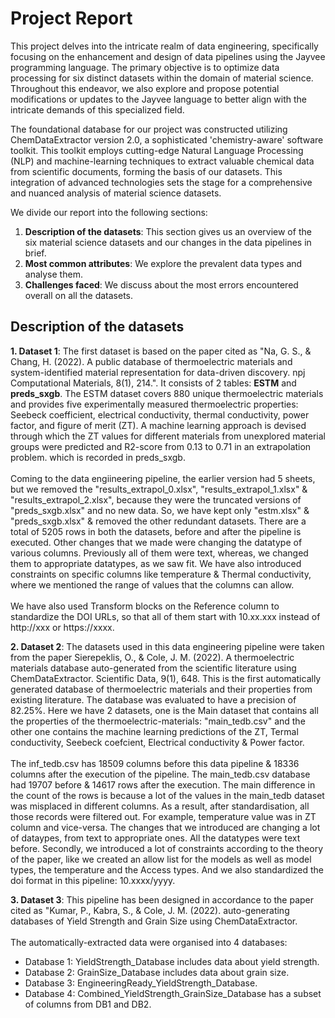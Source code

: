 # Project Report
This project delves into the intricate realm of data engineering, specifically focusing on the enhancement and design of data pipelines using the Jayvee programming language. The primary objective is to optimize data processing for six distinct datasets within the domain of material science. Throughout this endeavor, we also explore and propose potential modifications or updates to the Jayvee language to better align with the intricate demands of this specialized field.

The foundational database for our project was constructed utilizing ChemDataExtractor version 2.0, a sophisticated 'chemistry-aware' software toolkit. This toolkit employs cutting-edge Natural Language Processing (NLP) and machine-learning techniques to extract valuable chemical data from scientific documents, forming the basis of our datasets. This integration of advanced technologies sets the stage for a comprehensive and nuanced analysis of material science datasets.

We divide our report into the following sections:

1. **Description of the datasets**:
      This section gives us an overview of the six material science datasets and our changes in the data pipelines in brief.
2. **Most common attributes**:
      We explore the prevalent data types and analyse them.
3. **Challenges faced**:
      We discuss about the most errors encountered overall on all the datasets.

## Description of the datasets

  **1. Dataset 1**: The first dataset is based on the paper cited as "Na, G. S., & Chang, H. (2022). A public database of thermoelectric materials and system-identified material representation for data-driven discovery. npj Computational Materials, 8(1), 214.". It consists of 2 tables: **ESTM** and **preds_sxgb**. The ESTM dataset covers 880 unique thermoelectric materials and provides five experimentally measured thermoelectric properties: Seebeck coefficient, electrical conductivity, thermal conductivity, power factor, and figure of merit (ZT). A machine learning approach is devised through which the ZT values for different materials from unexplored material groups were predicted and R2-score from 0.13 to 0.71 in an extrapolation problem. which is recorded in preds_sxgb.<br><br>Coming to the data engiineering pipeline, the earlier version had 5 sheets, but we removed the "results_extrapol_0.xlsx", "results_extrapol_1.xlsx" & "results_extrapol_2.xlsx", because they were the truncated versions of "preds_sxgb.xlsx" and no new data. So, we have kept only "estm.xlsx" & "preds_sxgb.xlsx" & removed the other redundant datasets. There are a total of 5205 rows in both the datasets, before and after the pipeline is executed. Other changes that we made were changing the datatype of various columns. Previously all of them were text, whereas, we changed them to appropriate datatypes, as we saw fit. We have also introduced constraints on specific columns like temperature & Thermal conductivity, where we mentioned the range of values that the columns can allow. <br><br>We have also used Transform blocks on the Reference column to standardize the DOI URLs, so that all of them start with 10.xx.xxx instead of http://xxx or https://xxxx.

  **2. Dataset 2**: The datasets used in this data engineering pipeline were taken from the paper Sierepeklis, O., & Cole, J. M. (2022). A thermoelectric materials database auto-generated from the scientific literature using ChemDataExtractor. Scientific Data, 9(1), 648. This is the first 
automatically generated database of thermoelectric materials and their properties from existing literature. The database was evaluated to have a precision of 82.25%. Here we have 2 datasets, one is the Main dataset
that contains all the properties of the thermoelectric-materials: "main_tedb.csv" and the other one contains the machine learning predictions of the ZT, Termal conductivity, Seebeck coefcient, Electrical conductivity
& Power factor.<br><br> The inf_tedb.csv has 18509 columns before this data pipeline & 18336 columns after the execution of the pipeline. The main_tedb.csv database had 19707 before & 14617 rows after the execution. The main difference in the count of the rows is because a lot of the values in the main_tedb dataset was misplaced in different columns. As a result, after standardisation, all those records were filtered out. For example, temperature value was in ZT column and vice-versa. The changes that we introduced are changing a lot of dataypes, from text to appropriate ones. All the datatypes were text before. Secondly, we introduced a lot of constraints according to the theory of the paper, like we created an allow list for the models as well as model types, the temperature and the Access types. And we also standardized the doi format in this pipeline: 10.xxxx/yyyy.

**3. Dataset 3**: This pipeline has been designed in accordance to the paper cited as "Kumar, P., Kabra, S., & Cole, J. M. (2022). auto-generating databases of Yield Strength and Grain Size using ChemDataExtractor.<br><br>The automatically-extracted data were organised into 4 databases:<br>
 * Database 1: YieldStrength_Database includes data about yield strength.
 * Database 2: GrainSize_Database includes data about grain size.
 * Database 3: EngineeringReady_YieldStrength_Database.
 * Database 4: Combined_YieldStrength_GrainSize_Database has a subset of columns from DB1 and DB2.
                    
                    

